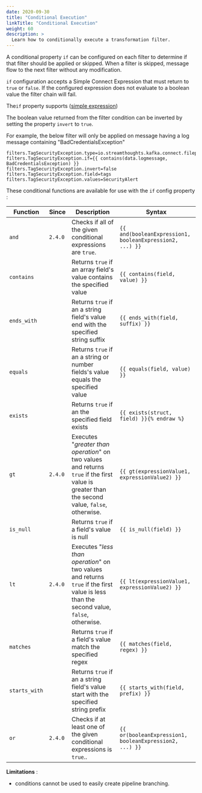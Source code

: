 ```yaml
---
date: 2020-09-30
title: "Conditional Execution"
linkTitle: "Conditional Execution"
weight: 60
description: >
  Learn how to conditionally execute a transformation filter.
---
```


A conditional property `if` can be configured on each filter to determine if that filter should be applied or skipped.
When a filter is skipped, message flow to the next filter without any modification.

`if` configuration accepts a Simple Connect Expression that must return to `true` or `false`.
If the configured expression does not evaluate to a boolean value the filter chain will fail.

The`if` property supports ([simple expression](accessing-data-and-metadata))

The boolean value returned from the filter condition can be inverted by setting the property `invert` to `true`.

For example, the below filter will only be applied on message having a log message containing "BadCredentialsException"

```
filters.TagSecurityException.type=io.streamthoughts.kafka.connect.filepulse.filter.AppendFilter
filters.TagSecurityException.if={{ contains(data.logmessage, BadCredentialsException) }}
filters.TagSecurityException.invert=false
filters.TagSecurityException.field=tags
filters.TagSecurityException.values=SecurityAlert
```

These conditional functions are available for use with the `if` config property :

| Function      | Since   | Description   | Syntax   |
| --------------| --------| -------|-----------|
| `and`         | `2.4.0` | Checks if all of the given conditional expressions are `true`.  | `{{ and(booleanExpression1, booleanExpression2, ...) }}` |
| `contains`    |         | Returns `true` if an array field's value contains the specified value  | `{{ contains(field, value) }}` |
| `ends_with`   |         | Returns `true` if an a string field's value end with the specified string suffix | `{{ ends_with(field, suffix) }}` |
| `equals`      |         | Returns `true` if an a string or number fields's value equals the specified value | `{{ equals(field, value) }}` |
| `exists`      |         | Returns `true` if an the specified field exists | `{{ exists(struct, field) }}{% endraw %}` |
| `gt`          | `2.4.0` | Executes "*greater than operation*" on two values and returns `true` if the first value is greater than the second value, `false`, otherwise. | `{{ gt(expressionValue1, expressionValue2) }}` |
| `is_null`     |         | Returns `true` if a field's value is null | `{{ is_null(field) }}` |
| `lt`          | `2.4.0` | Executes "*less than operation*" on two values and returns `true` if the first value is less than the second value, `false`, otherwise. | `{{ lt(expressionValue1, expressionValue2) }}` |
| `matches`     |         | Returns `true` if a field's value match the specified regex | `{{ matches(field, regex) }}` |
| `starts_with` |         | Returns `true` if an a string field's value start with the specified string prefix | `{{ starts_with(field, prefix) }}` |
| `or`          | `2.4.0` | Checks if at least one of the given conditional expressions is `true`..  | `{{ or(booleanExpression1, booleanExpression2, ...) }}` |

**Limitations** :
 * conditions cannot be used to easily create pipeline branching.
